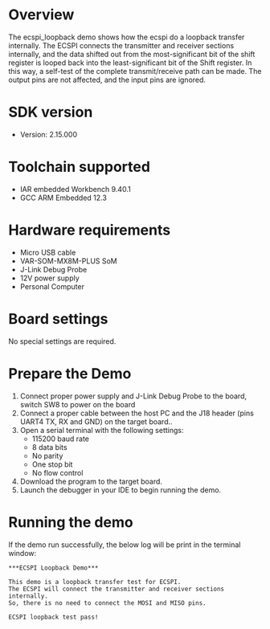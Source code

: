 Overview
========
The ecspi_loopback demo shows how the ecspi do a loopback transfer internally.
The ECSPI connects the transmitter and receiver sections internally, and the data shifted out from the 
most-significant bit of the shift register is looped back into the least-significant bit of the Shift register. 
In this way, a self-test of the complete transmit/receive path can be made. The output pins are not affected, 
and the input pins are ignored.

SDK version
===========
- Version: 2.15.000

Toolchain supported
===================
- IAR embedded Workbench  9.40.1
- GCC ARM Embedded  12.3

Hardware requirements
=====================
- Micro USB cable
- VAR-SOM-MX8M-PLUS SoM
- J-Link Debug Probe
- 12V power supply
- Personal Computer

Board settings
==============
No special settings are required.



Prepare the Demo
================
1.  Connect proper power supply and J-Link Debug Probe to the board, switch SW8 to power on the board
2.  Connect a proper cable between the host PC and the J18 header (pins UART4 TX, RX and GND) on the target board..
3.  Open a serial terminal with the following settings:
    - 115200 baud rate
    - 8 data bits
    - No parity
    - One stop bit
    - No flow control
4.  Download the program to the target board.
5.  Launch the debugger in your IDE to begin running the demo.

Running the demo
================
If the demo run successfully, the below log will be print in the terminal window:
~~~~~~~~~~~~~~~~~~~~~~~~~~~~~~~~~~~
***ECSPI Loopback Demo***

This demo is a loopback transfer test for ECSPI.
The ECSPI will connect the transmitter and receiver sections internally.
So, there is no need to connect the MOSI and MISO pins.

ECSPI loopback test pass!
~~~~~~~~~~~~~~~~~~~~~~~~~~~~~~~~~~~
